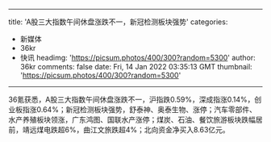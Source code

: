 
---
title: 'A股三大指数午间休盘涨跌不一，新冠检测板块强势'
categories: 
 - 新媒体
 - 36kr
 - 快讯
headimg: 'https://picsum.photos/400/300?random=5300'
author: 36kr
comments: false
date: Fri, 14 Jan 2022 03:35:13 GMT
thumbnail: 'https://picsum.photos/400/300?random=5300'
---

<div>   
36氪获悉，A股三大指数午间休盘涨跌不一，沪指跌0.59%，深成指涨0.14%，创业板指涨0.64%；新冠检测板块强势，舒泰神、奥泰生物、涨停；汽车零部件、水产养殖板块领涨，广东鸿图、国联水产涨停；煤炭、石油、餐饮旅游板块跌幅居前，靖远煤电跌超6%，曲江文旅跌超4%；北向资金净买入8.63亿元。  
</div>
            